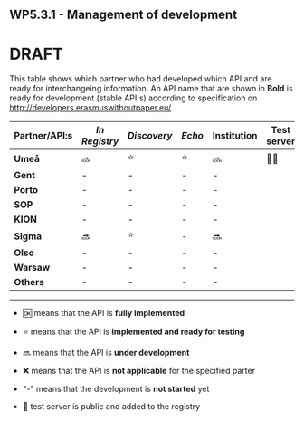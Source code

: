 ## WP5.3.1 - Management of development 

# DRAFT

This table shows which partner who had developed which API and are ready for interchangeing information. An API name that are shown in **Bold** is ready for development (stable API's) according to specification on http://developers.erasmuswithoutpaper.eu/



| Partner/API:s | *In Registry* | *Discovery* | *Echo* | **Institution** | Test server |
| ------------- | -----------   | ----------- | ------ | --------------- | ----------- |
| **Umeå**      | :soon:        | :star:      | :star: | :soon:          | :link::soon:|
| **Gent**      |     -         |   -         | -      |    -            |             |
| **Porto**     |     -         |   -         | -      |    -            |             |
| **SOP**       |     -         |   -         | -      |    -            |             |
| **KION**      |     -         |   -         | -      |    -            |             |
| **Sigma**     | :soon:        | :star:      | -      | :soon:          |             |
| **Olso**      |     -         |   -         | -      |    -            |             |
| **Warsaw**    |     -         |   -         | -      |    -            |             |
| **Others**    |     -         |   -         | -      |    -            |             |

---
* :ok: means that the API is **fully implemented**
* :star: means that the API is **implemented and ready for testing**
* :soon: means that the API is **under development**
* :x: means that the API is **not applicable** for the specified parter 
* "-" means that the development is **not started** yet

* :link: test server is public and added to the registry 
